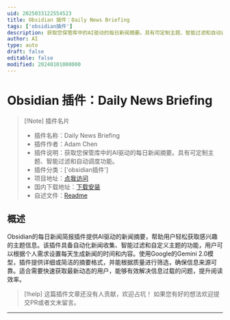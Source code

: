 ```yaml
---
uid: 2025033122554523
title: Obsidian 插件：Daily News Briefing
tags: ['obsidian插件']
description: 获取您保管库中的AI驱动的每日新闻摘要。具有可定制主题、智能过滤和自动调度功能。
author: AI
type: auto
draft: false
editable: false
modified: 20240101000000
---
```


# Obsidian 插件：Daily News Briefing

> [!Note] 插件名片
> - 插件名称：Daily News Briefing
> - 插件作者：Adam Chen
> - 插件说明：获取您保管库中的AI驱动的每日新闻摘要。具有可定制主题、智能过滤和自动调度功能。
> - 插件分类：['obsidian插件']
> - 项目地址：[点我访问](https://github.com/Ghost04718/Daily-News-Briefing)
> - 国内下载地址：[下载安装](https://pkmer.cn/products/plugin/pluginMarket/?daily-news-briefing)
> - 自述文件：[Readme](https://ghproxy.net/https://raw.githubusercontent.com/Ghost04718/Daily-News-Briefing/main/README.md)



## 概述

Obsidian的每日新闻简报插件提供AI驱动的新闻摘要，帮助用户轻松获取感兴趣的主题信息。该插件具备自动化新闻收集、智能过滤和自定义主题的功能，用户可以根据个人需求设置每天生成新闻的时间和内容。使用Google的Gemini 2.0模型，插件提供详细或简洁的摘要格式，并能根据质量进行筛选，确保信息来源可靠。适合需要快速获取最新动态的用户，能够有效解决信息过载的问题，提升阅读效率。


> [!help] 
> 这篇插件文章还没有人贡献，欢迎占坑！
> 如果您有好的想法欢迎提交PR或者文末留言。
> 

---



